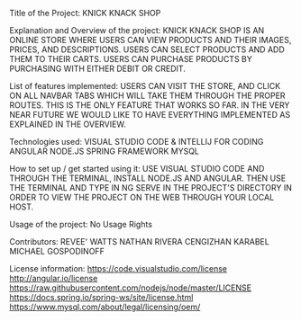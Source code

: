 Title of the Project:
KNICK KNACK SHOP

Explanation and Overview of the project:
KNICK KNACK SHOP IS AN ONLINE STORE WHERE USERS CAN VIEW PRODUCTS AND THEIR IMAGES, PRICES, AND DESCRIPTIONS. USERS CAN SELECT PRODUCTS AND ADD THEM 
TO THEIR CARTS. USERS CAN PURCHASE PRODUCTS BY PURCHASING WITH EITHER DEBIT OR CREDIT. 

List of features implemented:
USERS CAN VISIT THE STORE, AND CLICK ON ALL NAVBAR TABS WHICH WILL TAKE THEM THROUGH THE PROPER ROUTES. THIS IS THE ONLY FEATURE THAT WORKS SO FAR. IN THE VERY NEAR FUTURE
WE WOULD LIKE TO HAVE EVERYTHING IMPLEMENTED AS EXPLAINED IN THE OVERVIEW.

Technologies used:
VISUAL STUDIO CODE & INTELLIJ FOR CODING
ANGULAR
NODE.JS
SPRING FRAMEWORK
MYSQL

How to set up / get started using it: 
USE VISUAL STUDIO CODE AND THROUGH THE TERMINAL, INSTALL NODE.JS AND ANGULAR. THEN USE THE TERMINAL AND TYPE IN NG SERVE IN THE PROJECT'S
DIRECTORY IN ORDER TO VIEW THE PROJECT ON THE WEB THROUGH YOUR LOCAL HOST.

Usage of the project:
No Usage Rights

Contributors:
REVEE' WATTS
NATHAN RIVERA
CENGIZHAN KARABEL
MICHAEL GOSPODINOFF

License information:
https://code.visualstudio.com/license
http://angular.io/license
https://raw.githubusercontent.com/nodejs/node/master/LICENSE
https://docs.spring.io/spring-ws/site/license.html
https://www.mysql.com/about/legal/licensing/oem/
